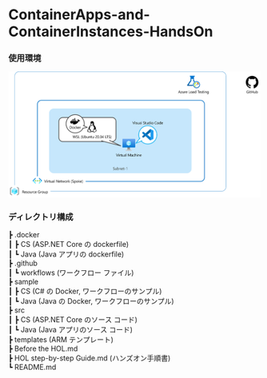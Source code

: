 # ContainerApps-and-ContainerInstances-HandsOn

### 使用環境

<img src="images/workshop-environment.png" />

<br />

### ディレクトリ構成

┣ .docker  
┃ ┣ CS (ASP.NET Core の dockerfile)  
┃ ┗ Java (Java アプリの dockerfile)  
┣ .github  
┃ ┗ workflows (ワークフロー ファイル)  
┣ sample  
┃ ┣ CS (C# の Docker, ワークフローのサンプル)  
┃ ┗ Java (Java の Docker, ワークフローのサンプル)  
┣ src  
┃ ┣ CS (ASP.NET Core のソース コード)  
┃ ┗ Java (Java アプリのソース コード)  
┣ templates (ARM テンプレート)  
┣ Before the HOL.md  
┣ HOL step-by-step Guide.md (ハンズオン手順書)  
┗ README.md
